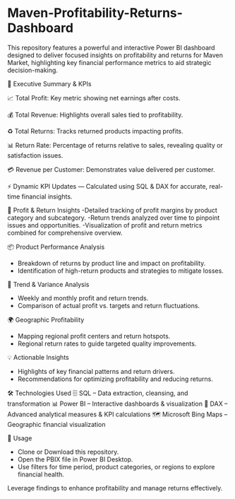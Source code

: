 # Maven-Profitability-Returns-Dashboard
This repository features a powerful and interactive Power BI dashboard designed to deliver focused insights on profitability and returns for Maven Market, highlighting key financial performance metrics to aid strategic decision-making.


📌 Executive Summary & KPIs

📈 Total Profit: Key metric showing net earnings after costs.

💰 Total Revenue: Highlights overall sales tied to profitability.

♻️ Total Returns: Tracks returned products impacting profits.

📊 Return Rate: Percentage of returns relative to sales, revealing quality or satisfaction issues.

💳 Revenue per Customer: Demonstrates value delivered per customer.

⚡ Dynamic KPI Updates — Calculated using SQL & DAX for accurate, real-time financial insights.


💼 Profit & Return Insights
-Detailed tracking of profit margins by product category and subcategory.
-Return trends analyzed over time to pinpoint issues and opportunities.
-Visualization of profit and return metrics combined for comprehensive overview.

📦 Product Performance Analysis
- Breakdown of returns by product line and impact on profitability.
- Identification of high-return products and strategies to mitigate losses.

📅 Trend & Variance Analysis
- Weekly and monthly profit and return trends.
- Comparison of actual profit vs. targets and return fluctuations.

🌍 Geographic Profitability
- Mapping regional profit centers and return hotspots.
- Regional return rates to guide targeted quality improvements.

💡 Actionable Insights
- Highlights of key financial patterns and return drivers.
- Recommendations for optimizing profitability and reducing returns.

🛠 Technologies Used
🗄 SQL – Data extraction, cleansing, and transformation
📊 Power BI – Interactive dashboards & visualization
🧮 DAX – Advanced analytical measures & KPI calculations
🗺 Microsoft Bing Maps – Geographic financial visualization

📂 Usage
- Clone or Download this repository.
- Open the PBIX file in Power BI Desktop.
- Use filters for time period, product categories, or regions to explore financial health.

Leverage findings to enhance profitability and manage returns effectively.

